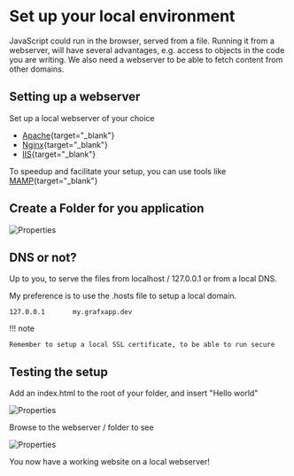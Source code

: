 # Set up your local environment

JavaScript could run in the browser, served from a file. 
Running it from a webserver, will have several advantages, e.g. access to objects in the code you are writing.
We also need a webserver to be able to fetch content from other domains.

## Setting up a webserver

Set up a local webserver of your choice

- [Apache](https://httpd.apache.org/){target="_blank"}
- [Nginx](https://www.nginx.com/){target="_blank"}
- [IIS](https://www.iis.net/overview){target="_blank"}

To speedup and facilitate your setup, you can use tools like [MAMP](https://www.mamp.info/en/mac/){target="_blank"}

## Create a Folder for you application

![Properties](https://chilipublishdocs.imgix.net/GraFx_studio/integration/folder.png?w=400&q=80)

## DNS or not?

Up to you, to serve the files from localhost / 127.0.0.1 or from a local DNS.

My preference is to use the .hosts file to setup a local domain.

```
127.0.0.1       my.grafxapp.dev
```

!!! note

	Remember to setup a local SSL certificate, to be able to run secure

## Testing the setup

Add an index.html to the root of your folder, and insert "Hello world"

![Properties](https://chilipublishdocs.imgix.net/GraFx_studio/integration/index.png?w=400&q=80)

Browse to the webserver / folder to see

![Properties](https://chilipublishdocs.imgix.net/GraFx_studio/integration/indexpage.png?w=400&q=80)

You now have a working website on a local webserver!